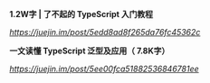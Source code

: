 **1.2W字 | 了不起的 TypeScript 入门教程**

*https://juejin.im/post/5edd8ad8f265da76fc45362c*



**一文读懂 TypeScript 泛型及应用（ 7.8K字）**

*https://juejin.im/post/5ee00fca51882536846781ee*